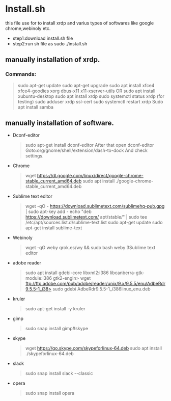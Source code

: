 # Install.sh
  this file use for to install xrdp and varius types of softwares like google chrome,webinoly etc.
* step1:download install.sh file
* step2:run sh file as sudo ./install.sh

## manually installation of xrdp.
### Commands:
  > sudo apt-get update
  > sudo apt-get upgrade
  > sudo apt install xfce4 xfce4-goodies xorg dbus-x11 x11-xserver-utils OR sudo apt install xubuntu-desktop
  > sudo apt install xrdp 
  > sudo systemctl status xrdp (for testing)
  > sudo adduser xrdp ssl-cert 
  > sudo systemctl restart xrdp
  > Sudo apt install samba	

## manually installation of software.
* Dconf-editor
  > sudo apt-get install dconf-editor
  After that open dconf-editor
  > Goto:org/gnome/shell/extension/dash-to-dock
  And check settings.

* Chrome
  > wget https://dl.google.com/linux/direct/google-chrome-stable_current_amd64.deb
  > sudo apt install ./google-chrome-stable_current_amd64.deb

* Sublime text editor
  > wget -qO - https://download.sublimetext.com/sublimehq-pub.gpg | sudo apt-key add -
  > echo "deb https://download.sublimetext.com/ apt/stable/" | sudo tee /etc/apt/sources.list.d/sublime-text.list
  > sudo apt-get update
  > sudo apt-get install sublime-text

* Webinoly
  > wget -qO weby qrok.es/wy && sudo bash weby 3Sublime text editor

* adobe reader
  > sudo apt install gdebi-core libxml2:i386 libcanberra-gtk-module:i386 gtk2-engin>
  > wget ftp://ftp.adobe.com/pub/adobe/reader/unix/9.x/9.5.5/enu/AdbeRdr9.5.5-1_i38>
  > sudo gdebi AdbeRdr9.5.5-1_i386linux_enu.deb

* kruler
  > sudo apt-get install -y kruler

* gimp
  > sudo snap install gimp#skype

* skype 
  > wget https://go.skype.com/skypeforlinux-64.deb
  > sudo apt install ./skypeforlinux-64.deb

* slack
  > sudo snap install slack --classic

* opera
  > sudo snap install opera






